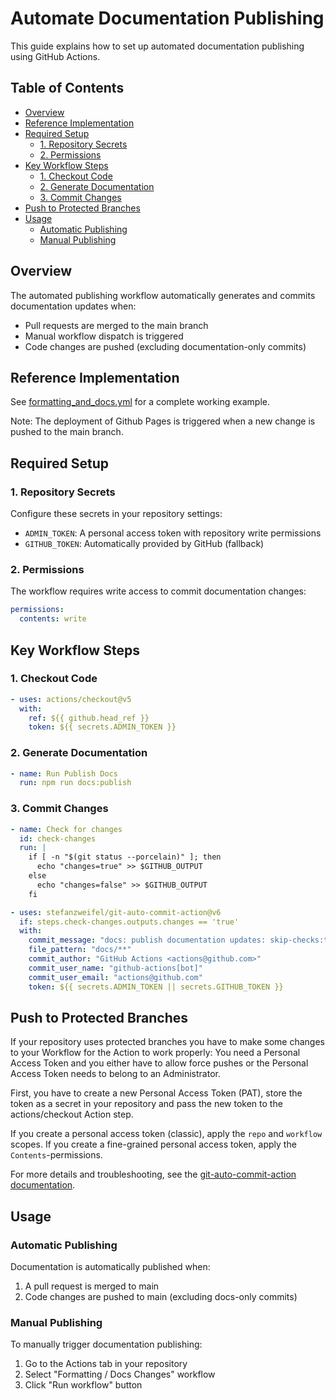 # Automate Documentation Publishing

This guide explains how to set up automated documentation publishing using GitHub Actions.

## Table of Contents

- [Overview](#overview)
- [Reference Implementation](#reference-implementation)
- [Required Setup](#required-setup)
  - [1. Repository Secrets](#1-repository-secrets)
  - [2. Permissions](#2-permissions)
- [Key Workflow Steps](#key-workflow-steps)
  - [1. Checkout Code](#1-checkout-code)
  - [2. Generate Documentation](#2-generate-documentation)
  - [3. Commit Changes](#3-commit-changes)
- [Push to Protected Branches](#push-to-protected-branches)
- [Usage](#usage)
  - [Automatic Publishing](#automatic-publishing)
  - [Manual Publishing](#manual-publishing)


## Overview

The automated publishing workflow automatically generates and commits documentation updates when:
- Pull requests are merged to the main branch
- Manual workflow dispatch is triggered
- Code changes are pushed (excluding documentation-only commits)

## Reference Implementation

See [formatting_and_docs.yml](https://github.com/ben-shepherd/simple-docs-extractor/blob/main/.github/workflows/formatting_and_docs.yml) for a complete working example.

Note: The deployment of Github Pages is triggered when a new change is pushed to the main branch.

## Required Setup

### 1. Repository Secrets

Configure these secrets in your repository settings:

- `ADMIN_TOKEN`: A personal access token with repository write permissions
- `GITHUB_TOKEN`: Automatically provided by GitHub (fallback)

### 2. Permissions

The workflow requires write access to commit documentation changes:

```yaml
permissions:
  contents: write
```

## Key Workflow Steps

### 1. Checkout Code
```yaml
- uses: actions/checkout@v5
  with:
    ref: ${{ github.head_ref }}
    token: ${{ secrets.ADMIN_TOKEN }}
```

### 2. Generate Documentation
```yaml
- name: Run Publish Docs
  run: npm run docs:publish
```

### 3. Commit Changes
```yaml
- name: Check for changes
  id: check-changes
  run: |
    if [ -n "$(git status --porcelain)" ]; then
      echo "changes=true" >> $GITHUB_OUTPUT
    else
      echo "changes=false" >> $GITHUB_OUTPUT
    fi

- uses: stefanzweifel/git-auto-commit-action@v6
  if: steps.check-changes.outputs.changes == 'true'
  with:
    commit_message: "docs: publish documentation updates: skip-checks:true"
    file_pattern: "docs/**"
    commit_author: "GitHub Actions <actions@github.com>"
    commit_user_name: "github-actions[bot]"
    commit_user_email: "actions@github.com"
    token: ${{ secrets.ADMIN_TOKEN || secrets.GITHUB_TOKEN }}
```

## Push to Protected Branches

If your repository uses protected branches you have to make some changes to your Workflow for the Action to work properly: You need a Personal Access Token and you either have to allow force pushes or the Personal Access Token needs to belong to an Administrator.

First, you have to create a new Personal Access Token (PAT), store the token as a secret in your repository and pass the new token to the actions/checkout Action step.

If you create a personal access token (classic), apply the `repo` and `workflow` scopes. If you create a fine-grained personal access token, apply the `Contents`-permissions.

For more details and troubleshooting, see the [git-auto-commit-action documentation](https://github.com/stefanzweifel/git-auto-commit-action).

## Usage

### Automatic Publishing
Documentation is automatically published when:
1. A pull request is merged to main
2. Code changes are pushed to main (excluding docs-only commits)

### Manual Publishing
To manually trigger documentation publishing:
1. Go to the Actions tab in your repository
2. Select "Formatting / Docs Changes" workflow
3. Click "Run workflow" button
